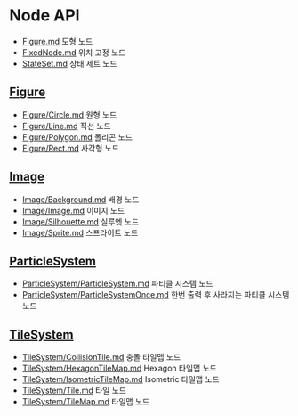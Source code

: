 # Node API
* [Figure.md](Figure.md) 도형 노드
* [FixedNode.md](FixedNode.md) 위치 고정 노드
* [StateSet.md](StateSet.md) 상태 세트 노드

## [Figure](Figure/README.md)
* [Figure/Circle.md](Figure/Circle.md) 원형 노드
* [Figure/Line.md](Figure/Line.md) 직선 노드
* [Figure/Polygon.md](Figure/Polygon.md) 폴리곤 노드
* [Figure/Rect.md](Figure/Rect.md) 사각형 노드

## [Image](Image/README.md)
* [Image/Background.md](Image/Background.md) 배경 노드
* [Image/Image.md](Image/Image.md) 이미지 노드
* [Image/Silhouette.md](Image/Silhouette.md) 실루엣 노드
* [Image/Sprite.md](Image/Sprite.md) 스프라이트 노드

## [ParticleSystem](ParticleSystem/README.md)
* [ParticleSystem/ParticleSystem.md](ParticleSystem/ParticleSystem.md) 파티클 시스템 노드
* [ParticleSystem/ParticleSystemOnce.md](ParticleSystem/ParticleSystemOnce.md) 한번 출력 후 사라지는 파티클 시스템 노드

## [TileSystem](TileSystem/README.md)
* [TileSystem/CollisionTile.md](TileSystem/CollisionTile.md) 충돌 타일맵 노드
* [TileSystem/HexagonTileMap.md](TileSystem/HexagonTileMap.md) Hexagon 타일맵 노드
* [TileSystem/IsometricTileMap.md](TileSystem/IsometricTileMap.md) Isometric 타일맵 노드
* [TileSystem/Tile.md](TileSystem/Tile.md) 타일 노드
* [TileSystem/TileMap.md](TileSystem/TileMap.md) 타일맵 노드
